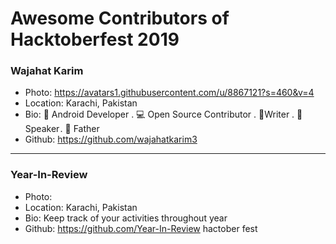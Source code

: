 # Awesome Contributors of Hacktoberfest 2019

### Wajahat Karim
- Photo: https://avatars1.githubusercontent.com/u/8867121?s=460&v=4
- Location: Karachi, Pakistan
- Bio: 📱 Android Developer . 💻 Open Source Contributor . 📝Writer . 🎤 Speaker . 👶 Father 
- Github: https://github.com/wajahatkarim3

-----------

### Year-In-Review
- Photo: 
- Location: Karachi, Pakistan
- Bio: Keep track of your activities throughout year
- Github: https://github.com/Year-In-Review
hactober fest
